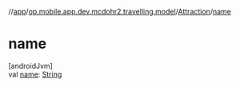 //[app](../../../index.md)/[op.mobile.app.dev.mcdohr2.travelling.model](../index.md)/[Attraction](index.md)/[name](name.md)

# name

[androidJvm]\
val [name](name.md): [String](https://kotlinlang.org/api/latest/jvm/stdlib/kotlin/-string/index.html)
